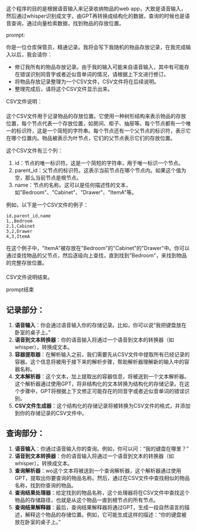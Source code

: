 这个程序的目的是根据语音输入来记录收纳物品的web app，大致是语音输入，然后通过whisper识别成文字，由GPT再转换成结构化的数据，查询的时候也是语音查询，通过向量检索数据，找到物品的存放位置。

prompt:

你是一位仓库保管员，精通记录。我将会写下我随机的物品存放记录，在我完成输入以后，我会请你：

* 修订我所有的物品存放记录。由于我的输入可能来自语音输入，其中有可能存在错误识别同音字或者近似音单词的情况，请根据上下文进行修订。
* 将物品存放记录整理为一个CSV文件，CSV文件将在后续说明。
* 整理完成后，请将这个CSV文件显示出来。

CSV文件说明：
#### 
这个CSV文件用于记录物品的存放位置。它使用一种树形结构来表示物品的存放位置，每个节点代表一个存放位置，如房间、柜子、抽屉等。每个节点都有一个唯一的标识符，这是一个简短的字符串。每个节点还有一个父节点的标识符，表示它在哪个位置内。物品被表示为叶节点，它们的父节点表示它们的存放位置。

这个CSV文件有三个列：

1. id：节点的唯一标识符。这是一个简短的字符串，用于唯一标识一个节点。
2. parent_id：父节点的标识符。这表示当前节点在哪个节点内。如果这个值为空，那么当前节点是根节点。
3. name：节点的名称。这可以是任何描述性的文本，如"Bedroom"、"Cabinet"、"Drawer"、"ItemA"等。

例如，以下是一个CSV文件的例子：

```
id,parent_id,name
1,,Bedroom
2,1,Cabinet
3,2,Drawer
4,3,ItemA
```

在这个例子中，"ItemA"被存放在"Bedroom"的"Cabinet"的"Drawer"中。你可以通过查找物品的父节点，然后逐级向上查找，直到找到"Bedroom"，来找到物品的完整存放位置。
#### 
CSV文件说明结束。

prompt结束

##


## 记录部分：

1. **语音输入**：你会通过语音输入你的存储记录。比如，你可以说“我把键盘放在卧室的桌子上。”
2. **语音到文本转换器**：你的语音输入将通过一个语音到文本的转换器（如whisper），转换成文本。
3. **容器提取器**：在解析输入之前，我们需要先从CSV文件中提取所有已经记录的容器。这个信息将被用于接下来的解析步骤，帮助解析器理解新的输入中的容器名称。
4. **文本解析器**：这个文本，加上提取出的容器信息，将被送到一个文本解析器。这个解析器通过使用GPT，将非结构化的文本转换为结构化的存储记录。在这个步骤中，GPT将根据上下文修正可能存在的同音字或者近似音单词的错误识别。
5. **CSV文件生成器**：这个结构化的存储记录将被转换为CSV文件的格式，并添加到你的存储记录的CSV文件中。

## 查询部分：

1. **语音输入**：你通过语音输入你的查询。例如，你可以问：“我的键盘在哪里？”
2. **语音到文本转换器**：你的语音输入将通过一个语音到文本的转换器（如whisper），转换成文本。
3. **查询解析器**：wo这个文本将被送到一个查询解析器，这个解析器通过使用GPT，提取出你要查询的物品名称。然后，通过在CSV文件中查找相似的物品名称，找到你查询的物品。
4. **查询结果处理器**：给定找到的物品名称，这个处理器将在CSV文件中查找这个物品的存储路径，也就是从这个物品一直到根节点的所有节点。
5. **查询结果解释器**：最后，查询结果解释器将通过GPT，生成一段自然语言的描述，解释这个物品的存储位置。例如，它可能生成这样的描述：“你的键盘被放在卧室的桌子上。”